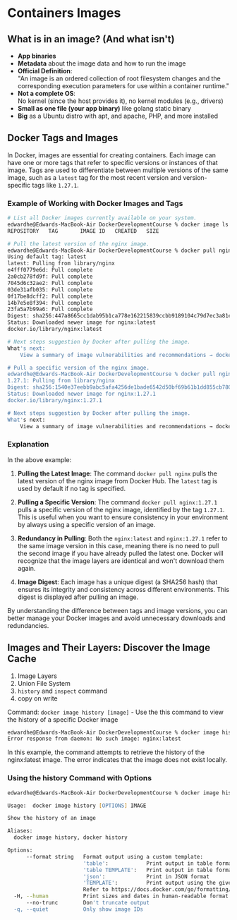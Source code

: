 # Containers Images

## What is in an image? (And what isn't)
- **App binaries**
- **Metadata** about the image data and how to run the image
- **Official Definition**:  
  "An image is an ordered collection of root filesystem changes and the corresponding execution parameters for use within a container runtime."
- **Not a complete OS**:  
  No kernel (since the host provides it), no kernel modules (e.g., drivers)
- **Small as one file (your app binary)** like golang static binary
- **Big** as a Ubuntu distro with apt, and apache, PHP, and more installed

## Docker Tags and Images

In Docker, images are essential for creating containers. Each image can have one or more tags that refer to specific versions or instances of that image. Tags are used to differentiate between multiple versions of the same image, such as a `latest` tag for the most recent version and version-specific tags like `1.27.1`.

### Example of Working with Docker Images and Tags

```zsh
# List all Docker images currently available on your system.
edwardhe@Edwards-MacBook-Air DockerDevelopmentCourse % docker image ls
REPOSITORY   TAG       IMAGE ID   CREATED   SIZE

# Pull the latest version of the nginx image.
edwardhe@Edwards-MacBook-Air DockerDevelopmentCourse % docker pull nginx
Using default tag: latest
latest: Pulling from library/nginx
e4fff0779e6d: Pull complete 
2a0cb278fd9f: Pull complete 
7045d6c32ae2: Pull complete 
03de31afb035: Pull complete 
0f17be8dcff2: Pull complete 
14b7e5e8f394: Pull complete 
23fa5a7b99a6: Pull complete 
Digest: sha256:447a8665cc1dab95b1ca778e162215839ccbb9189104c79d7ec3a81e14577add
Status: Downloaded newer image for nginx:latest
docker.io/library/nginx:latest

# Next steps suggestion by Docker after pulling the image.
What's next:
    View a summary of image vulnerabilities and recommendations → docker scout quickview nginx

# Pull a specific version of the nginx image.
edwardhe@Edwards-MacBook-Air DockerDevelopmentCourse % docker pull nginx:1.27.1
1.27.1: Pulling from library/nginx
Digest: sha256:1540e37eebb9abc5afa4256de1bade6542d50bf69b61b1dd855cb7804aaaf444
Status: Downloaded newer image for nginx:1.27.1
docker.io/library/nginx:1.27.1

# Next steps suggestion by Docker after pulling the image.
What's next:
    View a summary of image vulnerabilities and recommendations → docker scout quickview nginx:1.27.1
```

### Explanation

In the above example:

1. **Pulling the Latest Image**: The command `docker pull nginx` pulls the latest version of the nginx image from Docker Hub. The `latest` tag is used by default if no tag is specified. 

2. **Pulling a Specific Version**: The command `docker pull nginx:1.27.1` pulls a specific version of the nginx image, identified by the tag `1.27.1`. This is useful when you want to ensure consistency in your environment by always using a specific version of an image.

3. **Redundancy in Pulling**: Both the `nginx:latest` and `nginx:1.27.1` refer to the same image version in this case, meaning there is no need to pull the second image if you have already pulled the latest one. Docker will recognize that the image layers are identical and won't download them again.

4. **Image Digest**: Each image has a unique digest (a SHA256 hash) that ensures its integrity and consistency across different environments. This digest is displayed after pulling an image.

By understanding the difference between tags and image versions, you can better manage your Docker images and avoid unnecessary downloads and redundancies.

## Images and Their Layers: Discover the Image Cache
1. Image Layers
2. Union File System
3. `history` and `inspect` command
4. copy on write

Command: `docker image history [image]`
    - Use the this command to view the history of a specific Docker image

```zsh
edwardhe@Edwards-MacBook-Air DockerDevelopmentCourse % docker image history nginx:latest
Error response from daemon: No such image: nginx:latest
```

In this example, the command attempts to retrieve the history of the nginx:latest image. The error indicates that the image does not exist locally.

### Using the history Command with Options

```zsh
edwardhe@Edwards-MacBook-Air DockerDevelopmentCourse % docker image history --help

Usage:  docker image history [OPTIONS] IMAGE

Show the history of an image

Aliases:
  docker image history, docker history

Options:
      --format string   Format output using a custom template:
                        'table':            Print output in table format with column headers (default)
                        'table TEMPLATE':   Print output in table format using the given Go template
                        'json':             Print in JSON format
                        'TEMPLATE':         Print output using the given Go template.
                        Refer to https://docs.docker.com/go/formatting/ for more information about formatting output with templates
  -H, --human           Print sizes and dates in human-readable format (default true)
      --no-trunc        Don't truncate output
  -q, --quiet           Only show image IDs
```

